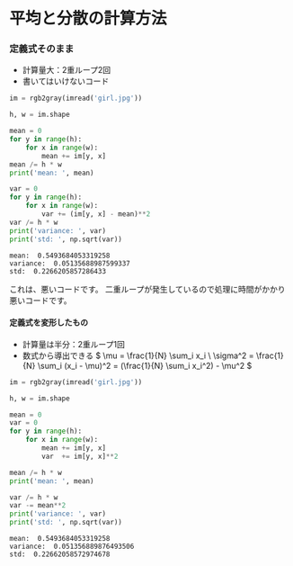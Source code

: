 # 平均と分散の計算方法

### 定義式そのまま
- 計算量大：2重ループ2回
- 書いてはいけないコード

```python
im = rgb2gray(imread('girl.jpg'))
```

```python
h, w = im.shape

mean = 0
for y in range(h):
    for x in range(w):
        mean += im[y, x]
mean /= h * w
print('mean: ', mean)

var = 0
for y in range(h):
    for x in range(w):
        var += (im[y, x] - mean)**2
var /= h * w
print('variance: ', var)
print('std: ', np.sqrt(var))
```

    mean:  0.5493684053319258
    variance:  0.05135688987599337
    std:  0.2266205857286433

これは、悪いコードです。
二重ループが発生しているので処理に時間がかかり悪いコードです。

#### 定義式を変形したもの
- 計算量は半分：2重ループ1回
- 数式から導出できる
$
\mu = \frac{1}{N} \sum_i x_i \\
\sigma^2 = \frac{1}{N} \sum_i (x_i - \mu)^2
= (\frac{1}{N} \sum_i x_i^2) - \mu^2
$

```python
im = rgb2gray(imread('girl.jpg'))

h, w = im.shape

mean = 0
var = 0
for y in range(h):
    for x in range(w):
        mean += im[y, x]
        var  += im[y, x]**2

mean /= h * w
print('mean: ', mean)

var /= h * w
var -= mean**2
print('variance: ', var)
print('std: ', np.sqrt(var))
```
    mean:  0.5493684053319258
    variance:  0.051356889876493506
    std:  0.22662058572974678

